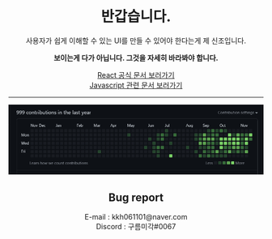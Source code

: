 <div align=center>
<h1>반갑습니다.</h1>
<span>사용자가 쉽게 이해할 수 있는 UI를 만들 수 있어야 한다는게 제 신조입니다.</span><br>
<p><b>보이는게 다가 아닙니다. 그것을 자세히 바라봐야 합니다.</b></p>
  <span><a href='https://ko.reactjs.org/docs/accessibility.html'>React 공식 문서 보러가기</a></span><br/>
  <span><a href='https://ko.javascript.info/'>Javascript 관련 문서 보러가기</a></span>
<hr>
<img src = "./999contributions.png" title="Congratulations My 999 Contributions!!!" alt='My 999th Contribute'/>
<h2>
Bug report
</h2>
E-mail : kkh061101@naver.com<br>
Discord : 구름미각#0067<br>
</div>
